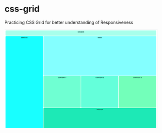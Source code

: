 # css-grid
Practicing CSS Grid for better understanding of Responsiveness

![Responsive Grid CSS](https://github.com/sakibian/css-grid/blob/main/responsive-grid.png?raw=true)
